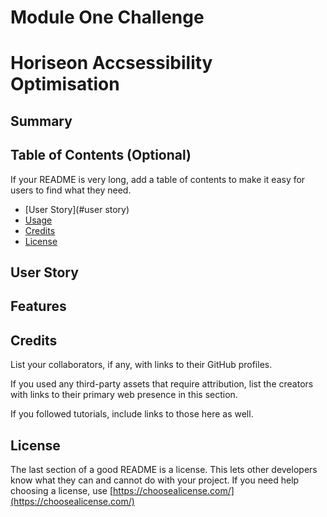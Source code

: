 # Module One Challenge

# Horiseon Accsessibility Optimisation


## Summary




## Table of Contents (Optional)

If your README is very long, add a table of contents to make it easy for users to find what they need.

* [User Story](#user story)
* [Usage](#usage)
* [Credits](#credits)
* [License](#license)

## User Story


## Features


## Credits

List your collaborators, if any, with links to their GitHub profiles.

If you used any third-party assets that require attribution, list the creators with links to their primary web presence in this section.

If you followed tutorials, include links to those here as well.


## License

The last section of a good README is a license. This lets other developers know what they can and cannot do with your project. If you need help choosing a license, use [https://choosealicense.com/](https://choosealicense.com/)
